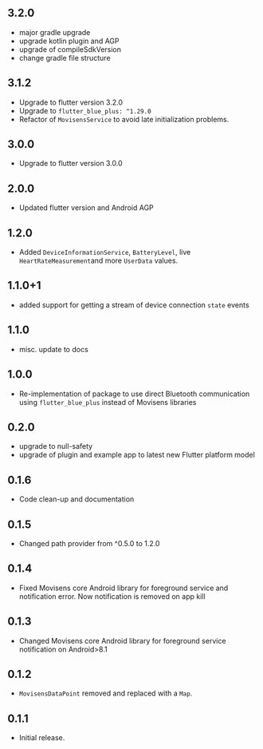 ## 3.2.0

- major gradle upgrade
- upgrade kotlin plugin and AGP
- upgrade of compileSdkVersion
- change gradle file structure

## 3.1.2

- Upgrade to flutter version 3.2.0
- Upgrade to `flutter_blue_plus: ^1.29.0`
- Refactor of `MovisensService` to avoid late initialization problems.

## 3.0.0

- Upgrade to flutter version 3.0.0

## 2.0.0

- Updated flutter version and Android AGP

## 1.2.0

- Added `DeviceInformationService`, `BatteryLevel`, live `HeartRateMeasurement`and more `UserData` values.

## 1.1.0+1

- added support for getting a stream of device connection `state` events

## 1.1.0

- misc. update to docs

## 1.0.0

- Re-implementation of package to use direct Bluetooth communication using `flutter_blue_plus` instead of Movisens libraries

## 0.2.0

- upgrade to null-safety
- upgrade of plugin and example app to latest new Flutter platform model

## 0.1.6

- Code clean-up and documentation

## 0.1.5

- Changed path provider from ^0.5.0 to 1.2.0

## 0.1.4

- Fixed Movisens core Android library for foreground service and notification error. Now notification is removed on app kill

## 0.1.3

- Changed Movisens core Android library for foreground service notification on Android>8.1

## 0.1.2

- `MovisensDataPoint` removed and replaced with a `Map`.

## 0.1.1

- Initial release.
